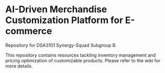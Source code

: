 # AI-Driven Merchandise Customization Platform for E-commerce
Repository for DSA3101 Synergy-Squad Subgroup B. 

This repository contains resources tackling inventory management and pricing optimization of customizable products. Please refer to the wiki for more details.
